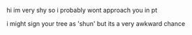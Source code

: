 hi im very shy so i probably wont approach you in pt

i might sign your tree as 'shun' but its a very awkward chance 
